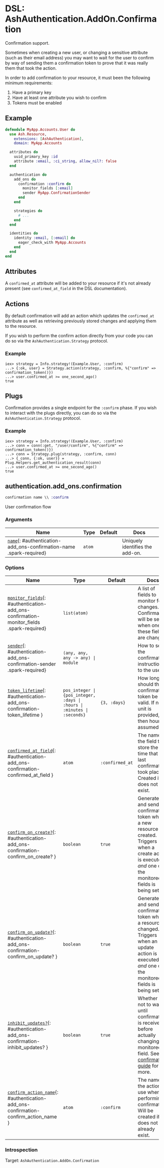 <!--
This file was generated by Spark. Do not edit it by hand.
-->
# DSL: AshAuthentication.AddOn.Confirmation

Confirmation support.

Sometimes when creating a new user, or changing a sensitive attribute (such as
their email address) you may want to wait for the user to confirm by way of
sending them a confirmation token to prove that it was really them that took
the action.

In order to add confirmation to your resource, it must been the following
minimum requirements:

1. Have a primary key
2. Have at least one attribute you wish to confirm
3. Tokens must be enabled

## Example

```elixir
defmodule MyApp.Accounts.User do
  use Ash.Resource,
    extensions: [AshAuthentication],
    domain: MyApp.Accounts

  attributes do
    uuid_primary_key :id
    attribute :email, :ci_string, allow_nil?: false
  end

  authentication do
    add_ons do
      confirmation :confirm do
        monitor_fields [:email]
        sender MyApp.ConfirmationSender
      end
    end

    strategies do
      # ...
    end
  end

  identities do
    identity :email, [:email] do
      eager_check_with MyApp.Accounts
    end
  end
end
```

## Attributes

A `confirmed_at` attribute will be added to your resource if it's not already
present (see `confirmed_at_field` in the DSL documentation).

## Actions

By default confirmation will add an action which updates the `confirmed_at`
attribute as well as retrieving previously stored changes and applying them to
the resource.

If you wish to perform the confirm action directly from your code you can do
so via the `AshAuthentication.Strategy` protocol.

### Example

    iex> strategy = Info.strategy!(Example.User, :confirm)
    ...> {:ok, user} = Strategy.action(strategy, :confirm, %{"confirm" => confirmation_token()})
    ...> user.confirmed_at >= one_second_ago()
    true

## Plugs

Confirmation provides a single endpoint for the `:confirm` phase.  If you wish
to interact with the plugs directly, you can do so via the
`AshAuthentication.Strategy` protocol.

### Example

    iex> strategy = Info.strategy!(Example.User, :confirm)
    ...> conn = conn(:get, "/user/confirm", %{"confirm" => confirmation_token()})
    ...> conn = Strategy.plug(strategy, :confirm, conn)
    ...> {_conn, {:ok, user}} = Plug.Helpers.get_authentication_result(conn)
    ...> user.confirmed_at >= one_second_ago()
    true



## authentication.add_ons.confirmation
```elixir
confirmation name \\ :confirm
```


User confirmation flow





### Arguments

| Name | Type | Default | Docs |
|------|------|---------|------|
| [`name`](#authentication-add_ons-confirmation-name){: #authentication-add_ons-confirmation-name .spark-required} | `atom` |  | Uniquely identifies the add-on. |
### Options

| Name | Type | Default | Docs |
|------|------|---------|------|
| [`monitor_fields`](#authentication-add_ons-confirmation-monitor_fields){: #authentication-add_ons-confirmation-monitor_fields .spark-required} | `list(atom)` |  | A list of fields to monitor for changes. Confirmation will be sent when one of these fields are changed. |
| [`sender`](#authentication-add_ons-confirmation-sender){: #authentication-add_ons-confirmation-sender .spark-required} | `(any, any, any -> any) \| module` |  | How to send the confirmation instructions to the user. |
| [`token_lifetime`](#authentication-add_ons-confirmation-token_lifetime){: #authentication-add_ons-confirmation-token_lifetime } | `pos_integer \| {pos_integer, :days \| :hours \| :minutes \| :seconds}` | `{3, :days}` | How long should the confirmation token be valid.  If no unit is provided, then hours is assumed. |
| [`confirmed_at_field`](#authentication-add_ons-confirmation-confirmed_at_field){: #authentication-add_ons-confirmation-confirmed_at_field } | `atom` | `:confirmed_at` | The name of the field to store the time that the last confirmation took place. Created if it does not exist. |
| [`confirm_on_create?`](#authentication-add_ons-confirmation-confirm_on_create?){: #authentication-add_ons-confirmation-confirm_on_create? } | `boolean` | `true` | Generate and send a confirmation token when a new resource is created. Triggers when a create action is executed _and_ one of the monitored fields is being set. |
| [`confirm_on_update?`](#authentication-add_ons-confirmation-confirm_on_update?){: #authentication-add_ons-confirmation-confirm_on_update? } | `boolean` | `true` | Generate and send a confirmation token when a resource is changed.  Triggers when an update action is executed _and_ one of the monitored fields is being set. |
| [`inhibit_updates?`](#authentication-add_ons-confirmation-inhibit_updates?){: #authentication-add_ons-confirmation-inhibit_updates? } | `boolean` | `true` | Whether or not to wait until confirmation is received before actually changing a monitored field. See [the confirmation guide](/documentation/topics/confirmation.md) for more. |
| [`confirm_action_name`](#authentication-add_ons-confirmation-confirm_action_name){: #authentication-add_ons-confirmation-confirm_action_name } | `atom` | `:confirm` | The name of the action to use when performing confirmation. Will be created if it does not already exist. |





### Introspection

Target: `AshAuthentication.AddOn.Confirmation`



<style type="text/css">.spark-required::after { content: "*"; color: red !important; }</style>

